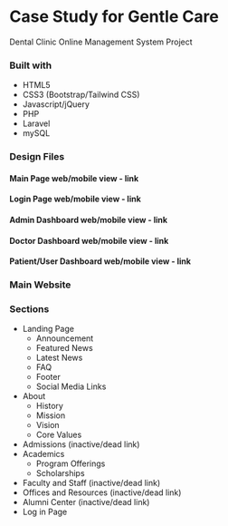 # Case Study for Gentle Care
Dental Clinic Online Management System Project 

### Built with
- HTML5
- CSS3 (Bootstrap/Tailwind CSS)
- Javascript/jQuery
- PHP
- Laravel
- mySQL

### Design Files
#### Main Page web/mobile view - link
#### Login Page web/mobile view - link
#### Admin Dashboard web/mobile view - link
#### Doctor Dashboard web/mobile view - link
#### Patient/User Dashboard web/mobile view - link

### Main Website
### Sections
* Landing Page
  * Announcement
  * Featured News
  * Latest News
  * FAQ
  * Footer
  * Social Media Links 
* About
  * History
  * Mission 
  * Vision
  * Core Values
* Admissions (inactive/dead link)
* Academics
  * Program Offerings
  * Scholarships
* Faculty and Staff (inactive/dead link)
* Offices and Resources (inactive/dead link)
* Alumni Center (inactive/dead link)
* Log in Page
